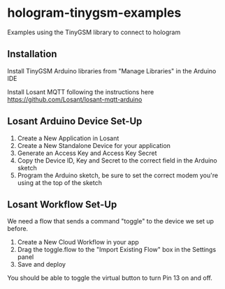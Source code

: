 # hologram-tinygsm-examples
Examples using the TinyGSM library to connect to hologram

## Installation

Install TinyGSM Arduino libraries from "Manage Libraries" in the Arduino IDE

Install Losant MQTT following the instructions here https://github.com/Losant/losant-mqtt-arduino

## Losant Arduino Device Set-Up

1. Create a New Application in Losant
1. Create a New Standalone Device for your application
1. Generate an Access Key and Access Key Secret
1. Copy the Device ID, Key and Secret to the correct field in the Arduino sketch
1. Program the Arduino sketch, be sure to set the correct modem you're using at the top of the sketch

## Losant Workflow Set-Up

We need a flow that sends a command "toggle" to the device we set up before.

1. Create a New Cloud Workflow in your app
1. Drag the toggle.flow to the "Import Existing Flow" box in the Settings panel
1. Save and deploy

You should be able to toggle the virtual button to turn Pin 13 on and off.

